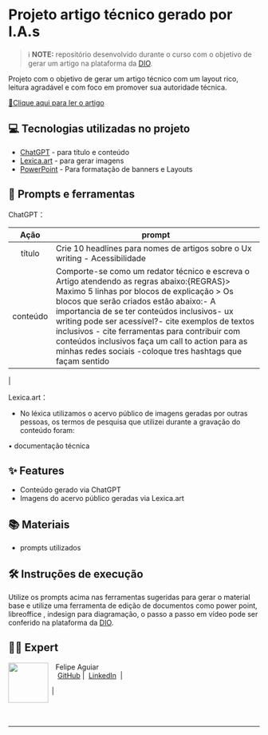 
# Projeto artigo técnico gerado por I.A.s


 > ℹ️ **NOTE:** repositório desenvolvido durante o curso com o objetivo de gerar um artigo na plataforma da [DIO](https://dio.me).


Projeto com o objetivo de gerar um artigo técnico com um layout rico, leitura agradável e com foco em promover sua autoridade técnica.

<a href="https://web.dio.me/articles/ux-writing-e-acessibilidade-criando-conteudos-inclusivos?back=%2Farticles&open-modal=true&page=1&order=oldest"> 📕Clique aqui para ler o artigo</a>

## 💻 Tecnologias utilizadas no projeto

- [ChatGPT](https://chat.openai.com/) - para título e conteúdo
- [Lexica.art](https://lexica.art/) - para gerar imagens
- [PowerPoint](https://www.microsoft.com/en/microsoft-365/powerpoint) - Para formatação de banners e Layouts

## 📄 Prompts e ferramentas


ChatGPT：

|   Ação   | prompt                                                                                                                                                                                                                                                                         |
| :------: | ------------------------------------------------------------------------------------------------------------------------------------------------------------------------------------------------------------------------------------------------------------------------------ |
|  título  | Crie 10 headlines para nomes de artigos sobre o Ux writing - Acessibilidade                                                                                                                                                                                                 |
| conteúdo | Comporte-se como um redator técnico e escreva o Artigo atendendo as regras abaixo:{REGRAS}> Maximo 5 linhas por blocos de explicação > Os blocos que serão criados estão abaixo:- A importancia de se ter conteúdos inclusivos- ux writing pode ser acessível?- cite exemplos de textos inclusivos - cite ferramentas para contribuir com conteúdos inclusivos faça um call to action para as minhas redes sociais -coloque tres hashtags que façam sentido 

 |


Lexica.art：

- No léxica utilizamos o acervo público de imagens geradas por outras pessoas, os termos de pesquisa que utilizei durante a gravação do conteúdo foram:

• documentação técnica



## ✨ Features

- Conteúdo gerado via ChatGPT
- Imagens do acervo público geradas via Lexica.art

## 📚 Materiais

- prompts utilizados

## 🛠️ Instruções de execução

Utilize os prompts acima nas ferramentas sugeridas para gerar o material base e utilize uma ferramenta de edição de documentos como power point, libreoffice , indesign para diagramação, o passo a passo em vídeo pode ser conferido na plataforma da [DIO](https://dio.me).

## 👨‍💻 Expert

<p>
    <img 
      align=left 
      margin=10 
      width=80 
      src="https://avatars.githubusercontent.com/u/37452836?v=4"
    />
    <p>&nbsp&nbsp&nbspFelipe Aguiar<br>
    &nbsp&nbsp&nbsp
    <a href="https://github.com/lbordoan">
    GitHub</a>&nbsp;|&nbsp;
    <a href="https://www.linkedin.com/in/luciana-bordoan-0931b013a/">LinkedIn</a>
&nbsp;|&nbsp;
   
&nbsp;|&nbsp;</p>
</p>
<br/><br/>
<p>

---

